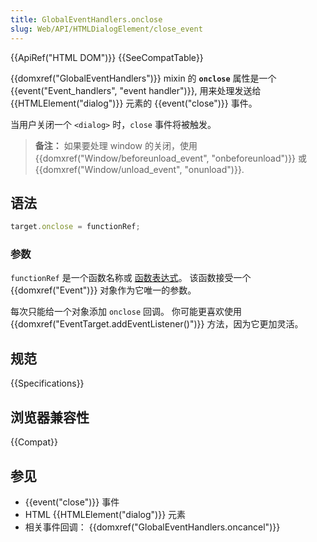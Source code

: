 ```yaml
---
title: GlobalEventHandlers.onclose
slug: Web/API/HTMLDialogElement/close_event
---
```


{{ApiRef("HTML DOM")}} {{SeeCompatTable}}

{{domxref("GlobalEventHandlers")}} mixin 的 **`onclose`** 属性是一个 {{event("Event_handlers", "event handler")}}, 用来处理发送给 {{HTMLElement("dialog")}} 元素的 {{event("close")}} 事件。

当用户关闭一个 `<dialog>` 时，`close` 事件将被触发。

> **备注：** 如果要处理 window 的关闭，使用 {{domxref("Window/beforeunload_event", "onbeforeunload")}} 或 {{domxref("Window/unload_event", "onunload")}}.

## 语法

```js
target.onclose = functionRef;
```

### 参数

`functionRef` 是一个函数名称或 [函数表达式](/zh-CN/docs/Web/JavaScript/Reference/Operators/function)。 该函数接受一个 {{domxref("Event")}} 对象作为它唯一的参数。

每次只能给一个对象添加 `onclose` 回调。 你可能更喜欢使用 {{domxref("EventTarget.addEventListener()")}} 方法，因为它更加灵活。

## 规范

{{Specifications}}

## 浏览器兼容性

{{Compat}}

## 参见

- {{event("close")}} 事件
- HTML {{HTMLElement("dialog")}} 元素
- 相关事件回调： {{domxref("GlobalEventHandlers.oncancel")}}
